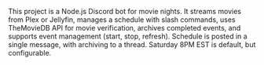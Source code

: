 <!-- Use this file to provide workspace-specific custom instructions to Copilot. For more details, visit https://code.visualstudio.com/docs/copilot/copilot-customization#_use-a-githubcopilotinstructionsmd-file -->

This project is a Node.js Discord bot for movie nights. It streams movies from Plex or Jellyfin, manages a schedule with slash commands, uses TheMovieDB API for movie verification, archives completed events, and supports event management (start, stop, refresh). Schedule is posted in a single message, with archiving to a thread. Saturday 8PM EST is default, but configurable.
